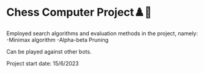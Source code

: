 Chess Computer Project♟️🧰
================================
Employed search algorithms and evaluation methods in the project, namely:
-Minimax algorithm
-Alpha-beta Pruning

Can be played against other bots.

Project start date: 15/6/2023

